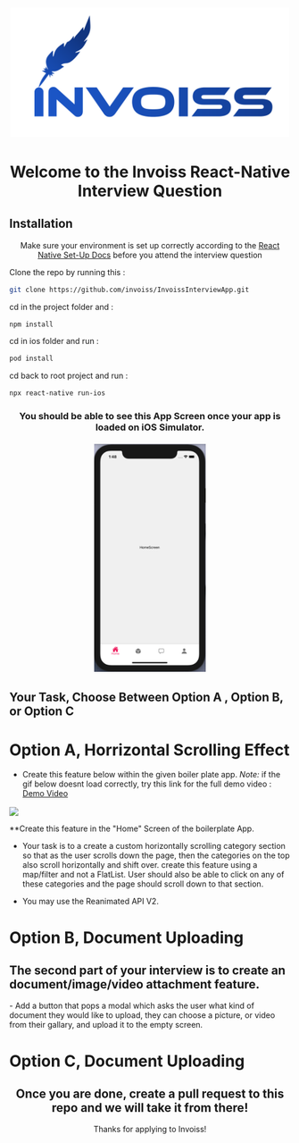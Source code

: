 [<h1 align="center"><img width="500" src="./ReadMeAssets/Invoiss-logo.png"></h1>](https://invoiss.com)

<div align="center">
<h1>Welcome to the Invoiss React-Native Interview Question</h1> 
</div> 

## Installation

<div align="center">
  
Make sure your environment is set up correctly according to the [React Native Set-Up Docs](https://reactnative.dev/docs/environment-setup) 
before you attend the interview question
</div> 



<p>Clone the repo by running this : </p>

```bash
git clone https://github.com/invoiss/InvoissInterviewApp.git
```

<p>cd in the project folder and :  </p>

```bash
npm install
```
<p>cd in ios folder and run :  </p>

```bash
pod install
```

<p>cd back to root project and run :  </p>

```bash
npx react-native run-ios
```


<h3 align="center">
You should be able to see this App Screen once your app is loaded on iOS Simulator. </br></br>
<img src="./ReadMeAssets/app-screen.png" width="200">
</h3>

## Your Task, Choose Between Option A , Option B, or Option C

<h1>Option A, Horrizontal Scrolling Effect </h1>

- Create this feature below within the given boiler plate app.
  *Note:* if the gif below doesnt load correctly, try this link for the full demo video : [Demo Video](https://reactnative.dev/docs/environment-setup)
  
 <img src="./ReadMeAssets/app-example.gif" width="200" align="center">

**Create this feature in the "Home" Screen of the boilerplate App. 

- Your task is to a create a custom horizontally scrolling category section so that as the user scrolls down the page, then the categories on the top also scroll   horizontally and shift over. create this feature using a map/filter and not a FlatList. User should also be able to click on any of these categories and the     page should scroll down to that section.

- You may use the Reanimated API V2.



<h1>Option B, Document Uploading </h1>

<h2>The second part of your interview is to create an document/image/video attachment feature.</h2>
- Add a button that pops a modal which asks the user what kind of document they would like to upload, they can choose a picture, or video from their gallary, and   upload it to the empty screen. 



<h1>Option C, Document Uploading </h1>



<div align="center">
<h2>Once you are done, create a pull request to this repo and we will take it from there! </h2> 
Thanks for applying to Invoiss!
</div> 




